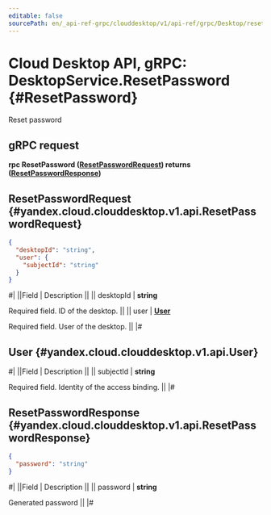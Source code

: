 ```yaml
---
editable: false
sourcePath: en/_api-ref-grpc/clouddesktop/v1/api-ref/grpc/Desktop/resetPassword.md
---
```


# Cloud Desktop API, gRPC: DesktopService.ResetPassword {#ResetPassword}

Reset password

## gRPC request

**rpc ResetPassword ([ResetPasswordRequest](#yandex.cloud.clouddesktop.v1.api.ResetPasswordRequest)) returns ([ResetPasswordResponse](#yandex.cloud.clouddesktop.v1.api.ResetPasswordResponse))**

## ResetPasswordRequest {#yandex.cloud.clouddesktop.v1.api.ResetPasswordRequest}

```json
{
  "desktopId": "string",
  "user": {
    "subjectId": "string"
  }
}
```

#|
||Field | Description ||
|| desktopId | **string**

Required field. ID of the desktop. ||
|| user | **[User](#yandex.cloud.clouddesktop.v1.api.User)**

Required field. User of the desktop. ||
|#

## User {#yandex.cloud.clouddesktop.v1.api.User}

#|
||Field | Description ||
|| subjectId | **string**

Required field. Identity of the access binding. ||
|#

## ResetPasswordResponse {#yandex.cloud.clouddesktop.v1.api.ResetPasswordResponse}

```json
{
  "password": "string"
}
```

#|
||Field | Description ||
|| password | **string**

Generated password ||
|#